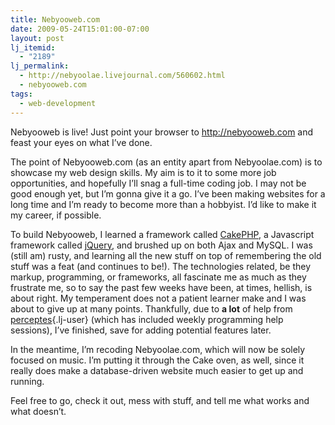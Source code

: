 ```yaml
---
title: Nebyooweb.com
date: 2009-05-24T15:01:00-07:00
layout: post
lj_itemid:
  - "2189"
lj_permalink:
  - http://nebyoolae.livejournal.com/560602.html
  - nebyooweb.com
tags:
  - web-development
---
```

Nebyooweb is live! Just point your browser to <http://nebyooweb.com> and feast your eyes on what I&#8217;ve done.

<!--more-->

The point of Nebyooweb.com (as an entity apart from Nebyoolae.com) is to showcase my web design skills. My aim is to it to some more job opportunities, and hopefully I&#8217;ll snag a full-time coding job. I may not be good enough yet, but I&#8217;m gonna give it a go. I&#8217;ve been making websites for a long time and I&#8217;m ready to become more than a hobbyist. I&#8217;d like to make it my career, if possible.

To build Nebyooweb, I learned a framework called [CakePHP](http://cakephp.org), a Javascript framework called [jQuery](http://jquery.com), and brushed up on both Ajax and MySQL. I was (still am) rusty, and learning all the new stuff on top of remembering the old stuff was a feat (and continues to be!). The technologies related, be they markup, programming, or frameworks, all fascinate me as much as they frustrate me, so to say the past few weeks have been, at times, hellish, is about right. My temperament does not a patient learner make and I was about to give up at many points. Thankfully, due to **a lot** of help from [perceptes](http://perceptes.livejournal.com/){.lj-user} (which has included weekly programming help sessions), I&#8217;ve finished, save for adding potential features later.

In the meantime, I&#8217;m recoding Nebyoolae.com, which will now be solely focused on music. I&#8217;m putting it through the Cake oven, as well, since it really does make a database-driven website much easier to get up and running.

Feel free to go, check it out, mess with stuff, and tell me what works and what doesn&#8217;t.
